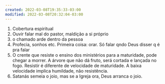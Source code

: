 ```yaml
---
created: 2022-03-08T19:35:33-03:00
modified: 2022-03-08T20:32:04-03:00
---
```


1. Cobertura espiritual
2. Ouvir falar mal do pastor, maldição a si próprio
3. o chamado arde dentro da pessoa
4. Profecia, sonhos etc. Primeira coisa: orar. Só falar qndo Deus disser q é pra falar
5. O crente que resiste o ensino dos ministérios para a maturidade, pode chegar a morrer. A árvore que não dá fruto, será cortada e lançada no fogo. Resistir é diferente de velocidade de maturidade. A baixa velocidade implica humildade, não resistência.
6. Satanás semeia o joio, mas se a Igreja ora, Deus arranca o joio.
